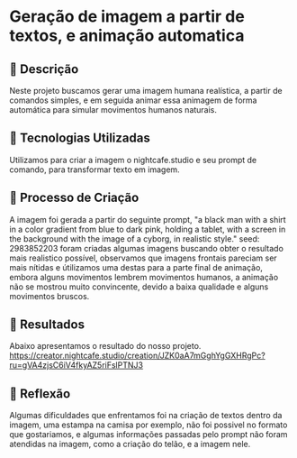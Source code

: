 # Geração de imagem a partir de textos, e animação automatica

## 📒 Descrição
Neste projeto buscamos gerar uma imagem humana realística, a partir de comandos simples, e em seguida animar essa animagem de forma automática
para simular movimentos humanos naturais.

## 🤖 Tecnologias Utilizadas
Utilizamos para criar a imagem o nightcafe.studio e seu prompt de comando, para transformar texto em imagem.

## 🧐 Processo de Criação
 A imagem foi gerada a partir do seguinte prompt, 
 "a black man with a shirt in a color gradient from blue to dark pink, holding a tablet, with a screen in the background with the image of a cyborg, in realistic style."
 seed: 2983852203
 foram criadas algumas imagens buscando obter o resultado mais realistico possível, observamos que imagens frontais pareciam ser mais nítidas e útilizamos uma destas para a parte final de animação,
 embora alguns movimentos lembrem movimentos humanos, a animação não se mostrou muito convincente, devido a baixa qualidade e alguns movimentos bruscos.

## 🚀 Resultados
Abaixo apresentamos o resultado do nosso projeto.
https://creator.nightcafe.studio/creation/JZK0aA7mGghYgGXHRgPc?ru=gVA4zjsC6iV4fkyAZ5riFslPTNJ3

## 💭 Reflexão
Algumas dificuldades que enfrentamos foi na criação de textos dentro da imagem, uma estampa na camisa por exemplo, não foi possivel no formato que gostariamos,
e algumas informações passadas pelo prompt não foram atendidas na imagem, como a criação do telão, e a imagem nele.

